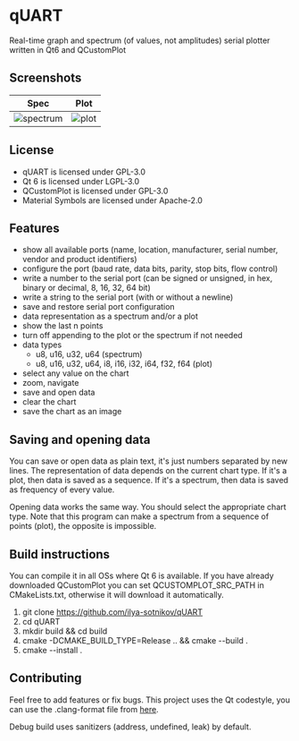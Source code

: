 # qUART
Real-time graph and spectrum (of values, not amplitudes) serial plotter written in Qt6 and QCustomPlot

## Screenshots
| Spec | Plot |
| --- | --- |
| ![spectrum](https://user-images.githubusercontent.com/93074662/227128175-3b0d050d-e497-48b4-816b-6d40170cd95a.png) | ![plot](https://user-images.githubusercontent.com/93074662/227128129-62a5b807-43c7-4190-8b37-0c0be9ab1119.png)

## License
- qUART is licensed under GPL-3.0
- Qt 6 is licensed under LGPL-3.0
- QCustomPlot is licensed under GPL-3.0
- Material Symbols are licensed under Apache-2.0

## Features
- show all available ports (name, location, manufacturer, serial number, vendor and product identifiers)
- configure the port (baud rate, data bits, parity, stop bits, flow control)
- write a number to the serial port (can be signed or unsigned, in hex, binary or decimal, 8, 16, 32, 64 bit)
- write a string to the serial port (with or without a newline)
- save and restore serial port configuration
- data representation as a spectrum and/or a plot
- show the last n points
- turn off appending to the plot or the spectrum if not needed
- data types
    - u8, u16, u32, u64 (spectrum)
    - u8, u16, u32, u64, i8, i16, i32, i64, f32, f64 (plot)
- select any value on the chart
- zoom, navigate
- save and open data
- clear the chart
- save the chart as an image

## Saving and opening data
You can save or open data as plain text, it's just numbers separated by new lines. The representation of data depends on the current chart type. If it's a plot, then data is saved as a sequence. If it's a spectrum, then data is saved as frequency of every value.

Opening data works the same way. You should select the appropriate chart type. Note that this program can make a spectrum from a sequence of points (plot), the opposite is impossible.

## Build instructions
You can compile it in all OSs where Qt 6 is available.
If you have already downloaded QCustomPlot you can set QCUSTOMPLOT_SRC_PATH in CMakeLists.txt, otherwise it will download it automatically.
1. git clone https://github.com/ilya-sotnikov/qUART
2. cd qUART
3. mkdir build && cd build
4. cmake -DCMAKE_BUILD_TYPE=Release .. && cmake --build .
5. cmake --install .

## Contributing
Feel free to add features or fix bugs. This project uses the Qt codestyle, you can use the .clang-format file from [here](https://code.qt.io/cgit/qt/qt5.git/tree/_clang-format).

Debug build uses sanitizers (address, undefined, leak) by default.
